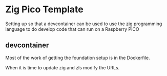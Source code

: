 # Zig Pico Template

Setting up so that a devcontainer can be used to use the zig programming language to do develop code that can run on a Raspberry PICO

## devcontainer

Most of the work of getting the foundation setup is in the Dockerfile.

When it is time to update zig and zls modify the URLs.
